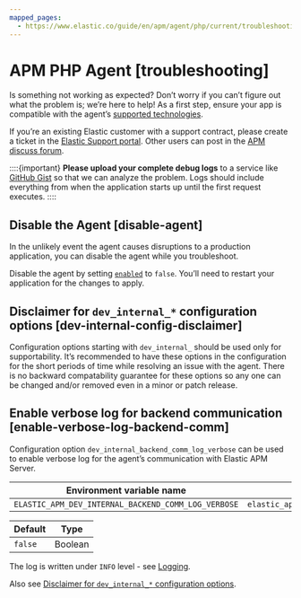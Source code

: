 ```yaml
---
mapped_pages:
  - https://www.elastic.co/guide/en/apm/agent/php/current/troubleshooting.html
---
```


# APM PHP Agent [troubleshooting]

Is something not working as expected? Don’t worry if you can’t figure out what the problem is; we’re here to help! As a first step, ensure your app is compatible with the agent’s [supported technologies](https://www.elastic.co/guide/en/apm/agent/php/current/supported-technologies.html).

If you’re an existing Elastic customer with a support contract, please create a ticket in the [Elastic Support portal](https://support.elastic.co/customers/s/login/). Other users can post in the [APM discuss forum](https://discuss.elastic.co/c/apm).

::::{important} 
**Please upload your complete debug logs** to a service like [GitHub Gist](https://gist.github.com) so that we can analyze the problem. Logs should include everything from when the application starts up until the first request executes.
::::



## Disable the Agent [disable-agent] 

In the unlikely event the agent causes disruptions to a production application, you can disable the agent while you troubleshoot.

Disable the agent by setting [`enabled`](https://www.elastic.co/guide/en/apm/agent/php/current/configuration-reference.html#config-enabled) to `false`. You’ll need to restart your application for the changes to apply.


## Disclaimer for `dev_internal_*` configuration options [dev-internal-config-disclaimer] 

Configuration options starting with `dev_internal_` should be used only for supportability. It’s recommended to have these options in the configuration for the short periods of time while resolving an issue with the agent. There is no backward compatability guarantee for these options so any one can be changed and/or removed even in a minor or patch release.


## Enable verbose log for backend communication [enable-verbose-log-backend-comm] 

Configuration option `dev_internal_backend_comm_log_verbose` can be used to enable verbose log for the agent’s communication with Elastic APM Server.

| Environment variable name | Option name in `php.ini` |
| --- | --- |
| `ELASTIC_APM_DEV_INTERNAL_BACKEND_COMM_LOG_VERBOSE` | `elastic_apm.dev_internal_backend_comm_log_verbose` |

| Default | Type |
| --- | --- |
| `false` | Boolean |

The log is written under `INFO` level - see [Logging](https://www.elastic.co/guide/en/apm/agent/php/current/configuration.html#configure-logging).

Also see [Disclaimer for `dev_internal_*` configuration options](#dev-internal-config-disclaimer).



